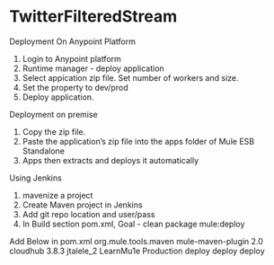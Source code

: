 # TwitterFilteredStream


Deployment On Anypoint Platform
1. Login to Anypoint platform
2. Runtime manager - deploy application 
3. Select appication zip file. Set number of workers and size.
4. Set the property to dev/prod
5. Deploy application.


Deployment on premise
1. Copy the zip file.
2. Paste the application’s zip file into the apps folder of Mule ESB Standalone
3. Apps then extracts and deploys it automatically



Using Jenkins
1. mavenize a project 
2. Create Maven project in Jenkins
3. Add git repo location and user/pass
4. In Build section pom.xml, Goal - clean package mule:deploy

Add Below in pom.xml
<plugin>
			    <groupId>org.mule.tools.maven</groupId>
			    <artifactId>mule-maven-plugin</artifactId>
			    <version>2.0</version>
			    <configuration>
			        <deploymentType>cloudhub</deploymentType>
			        <muleVersion>3.8.3</muleVersion>               <!-- This is the runtime version as it appears on the CloudHub interface -->
			        <username>jtalele_2</username>
			        <password>LearnMu1e</password>
			        <environment>Production</environment>
			    </configuration>
			    <executions>
			        <execution>
			            <id>deploy</id>
			            <phase>deploy</phase>
			            <goals>
			                <goal>deploy</goal>
			            </goals>
			        </execution>
			    </executions>
			</plugin>
